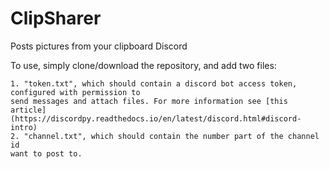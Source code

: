 # ClipSharer
Posts pictures from your clipboard Discord

To use, simply clone/download the repository, and add two files:
    
    1. "token.txt", which should contain a discord bot access token, configured with permission to
    send messages and attach files. For more information see [this article](https://discordpy.readthedocs.io/en/latest/discord.html#discord-intro)
    2. "channel.txt", which should contain the number part of the channel id 
    want to post to.
